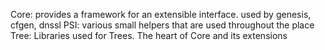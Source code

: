 Core: provides a framework for an extensible interface. used by genesis, cfgen, dnssl
PSI: various small helpers that are used throughout the place
Tree: Libraries used for Trees. The heart of Core and its extensions
